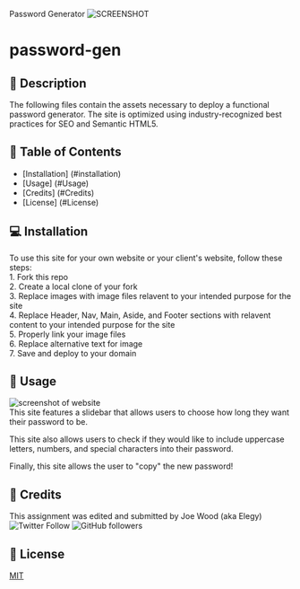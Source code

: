 
Password Generator
![SCREENSHOT](screenshot.png)

# password-gen

## :newspaper: Description 
The following files contain the assets necessary to deploy a functional password generator. The site is optimized using industry-recognized best practices for SEO and Semantic HTML5.

## :bookmark_tabs: Table of Contents 

* [Installation] (#installation)
* [Usage] (#Usage)
* [Credits] (#Credits)
* [License] (#License)

## :computer: Installation 

To use this site for your own website or your client's website, follow these steps: <br>
    1. Fork this repo <br>
    2. Create a local clone of your fork <br>
    3. Replace images with image files relavent to your intended purpose for the site <br>
    4. Replace Header, Nav, Main, Aside, and Footer sections with relavent content to your intended purpose for the site <br>
    5. Properly link your image files <br>
    6. Replace alternative text for image<br>
    7. Save and deploy to your domain<br>

## :floppy_disk: Usage
![screenshot of website](screenshot.png) <br>
This site features a slidebar that allows users to choose how long they want their password to be. <br>

This site also allows users to check if they would like to include uppercase letters, numbers, and special characters into their password. <br>

Finally, this site allows the user to "copy" the new password! <br>

## :card_index: Credits 

This assignment was edited and submitted by Joe Wood (aka Elegy) <br>
<img alt="Twitter Follow" src="https://img.shields.io/twitter/follow/xx_elegy_xx_?label=Elegy&style=social">
<img alt="GitHub followers" src="https://img.shields.io/github/followers/xxelegyxx?label=Follow&style=social">

## :ticket: License 

[MIT](https://choosealicense.com/licenses/mit/)
